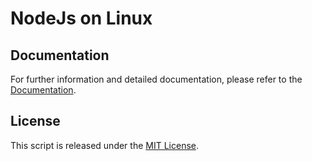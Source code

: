 # NodeJs on Linux

## Documentation

For further information and detailed documentation, please refer to the [Documentation](https://github.com/nvm-sh/nvm/blob/master/README.md).

## License

This script is released under the [MIT License](LICENSE).
